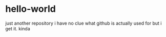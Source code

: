 # hello-world
just another repository
i have no clue what github is actually used for but i get it. kinda 
